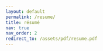 ```yaml
---
layout: default
permalink: /resume/
title: résumé
nav: true
nav_order: 2
redirect_to: /assets/pdf/resume.pdf
---
```


